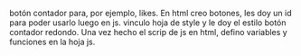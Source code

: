 botón contador para, por ejemplo, likes.
En html creo botones, les doy un id para poder usarlo luego en js.
vinculo hoja de style y le doy el estilo botón contador redondo.
Una vez hecho el scrip de js en html, defino variables y  funciones en la hoja js.

